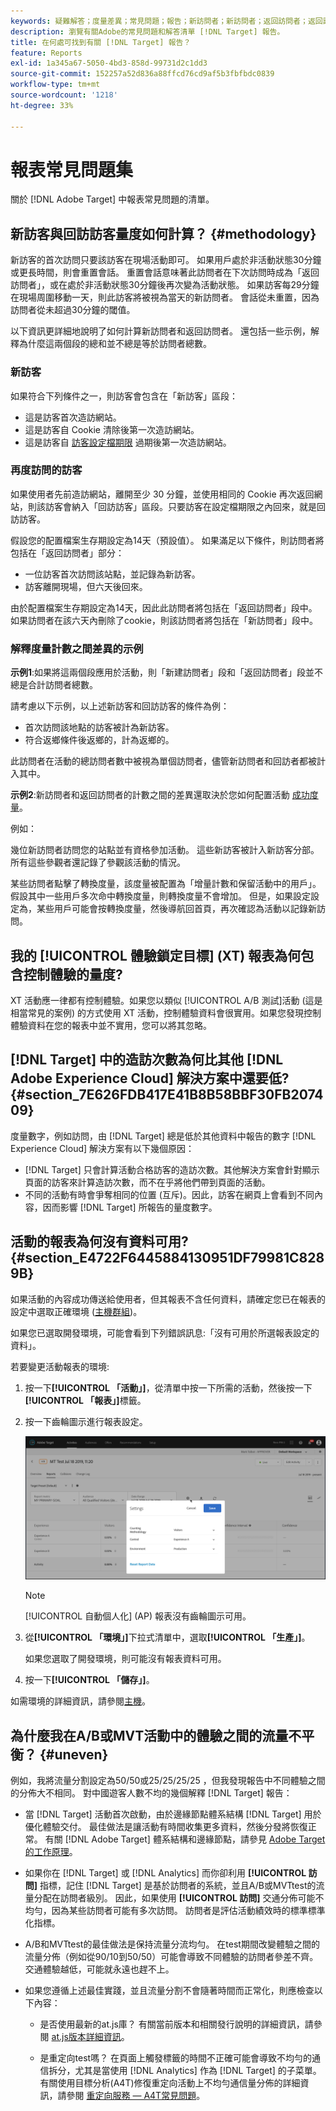 ```yaml
---
keywords: 疑難解答；度量差異；常見問題；報告；新訪問者；新訪問者；返回訪問者；返回訪問者；返回訪問者；新訪問
description: 瀏覽有關Adobe的常見問題和解答清單 [!DNL Target] 報告。
title: 在何處可找到有關 [!DNL Target] 報告？
feature: Reports
exl-id: 1a345a67-5050-4bd3-858d-99731d2c1dd3
source-git-commit: 152257a52d836a88ffcd76cd9af5b3fbfbdc0839
workflow-type: tm+mt
source-wordcount: '1218'
ht-degree: 33%

---
```


# 報表常見問題集

關於 [!DNL Adobe Target] 中報表常見問題的清單。

## 新訪客與回訪訪客量度如何計算？ {#methodology}

新訪客的首次訪問只要該訪客在現場活動即可。
如果用戶處於非活動狀態30分鐘或更長時間，則會重置會話。 重置會話意味著此訪問者在下次訪問時成為「返回訪問者」，或在處於非活動狀態30分鐘後再次變為活動狀態。
如果訪客每29分鐘在現場周圍移動一天，則此訪客將被視為當天的新訪問者。 會話從未重置，因為訪問者從未超過30分鐘的閾值。

以下資訊更詳細地說明了如何計算新訪問者和返回訪問者。 還包括一些示例，解釋為什麼這兩個段的總和並不總是等於訪問者總數。

### 新訪客

如果符合下列條件之一，則訪客會包含在「新訪客」區段：

* 這是訪客首次造訪網站。
* 這是訪客自 Cookie 清除後第一次造訪網站。
* 這是訪客自 [訪客設定檔期限](/help/main/c-target/c-visitor-profile/visitor-profile-lifetime.md) 過期後第一次造訪網站。

### 再度訪問的訪客

如果使用者先前造訪網站，離開至少 30 分鐘，並使用相同的 Cookie 再次返回網站，則該訪客會納入「回訪訪客」區段。只要訪客在設定檔期限之內回來，就是回訪訪客。

假設您的配置檔案生存期設定為14天（預設值）。 如果滿足以下條件，則訪問者將包括在「返回訪問者」部分：

* 一位訪客首次訪問該站點，並記錄為新訪客。
* 訪客離開現場，但六天後回來。

由於配置檔案生存期設定為14天，因此此訪問者將包括在「返回訪問者」段中。 如果訪問者在該六天內刪除了cookie，則該訪問者將包括在「新訪問者」段中。

### 解釋度量計數之間差異的示例

**示例1**:如果將這兩個段應用於活動，則「新建訪問者」段和「返回訪問者」段並不總是合計訪問者總數。

請考慮以下示例，以上述新訪客和回訪訪客的條件為例：

* 首次訪問該地點的訪客被計為新訪客。
* 符合返鄉條件後返鄉的，計為返鄉的。

此訪問者在活動的總訪問者數中被視為單個訪問者，儘管新訪問者和回訪者都被計入其中。

**示例2**:新訪問者和返回訪問者的計數之間的差異還取決於您如何配置活動 [成功度量](/help/main/c-activities/r-success-metrics/success-metrics.md)。

例如：

幾位新訪問者訪問您的站點並有資格參加活動。 這些新訪客被計入新訪客分部。 所有這些參觀者還記錄了參觀該活動的情況。

某些訪問者點擊了轉換度量，該度量被配置為「增量計數和保留活動中的用戶」。 假設其中一些用戶多次命中轉換度量，則轉換度量不會增加。 但是，如果設定設定為，某些用戶可能會按轉換度量，然後導航回首頁，再次確認為活動以記錄新訪問。

## 我的 [!UICONTROL 體驗鎖定目標] (XT) 報表為何包含控制體驗的量度?

XT 活動應一律都有控制體驗。如果您以類似 [!UICONTROL A/B 測試]活動 (這是相當常見的案例) 的方式使用 XT 活動，控制體驗資料會很實用。如果您發現控制體驗資料在您的報表中並不實用，您可以將其忽略。

## [!DNL Target] 中的造訪次數為何比其他 [!DNL Adobe Experience Cloud] 解決方案中還要低?  {#section_7E626FDB417E41B8B58BBF30FB207409}

度量數字，例如訪問，由 [!DNL Target] 總是低於其他資料中報告的數字 [!DNL Experience Cloud] 解決方案有以下幾個原因：

* [!DNL Target] 只會計算活動合格訪客的造訪次數。其他解決方案會針對顯示頁面的訪客來計算造訪次數，而不在乎將他們帶到頁面的活動。
* 不同的活動有時會爭奪相同的位置 (互斥)。因此，訪客在網頁上會看到不同內容，因而影響 [!DNL Target] 所報告的量度數字。

## 活動的報表為何沒有資料可用? {#section_E4722F6445884130951DF79981C8289B}

如果活動的內容成功傳送給使用者，但其報表不含任何資料，請確定您已在報表的設定中選取正確環境 ([主機群組](/help/main/administrating-target/hosts.md))。

如果您已選取開發環境，可能會看到下列錯誤訊息:「沒有可用於所選報表設定的資料」。

若要變更活動報表的環境:

1. 按一下&#x200B;**[!UICONTROL 「活動」]**，從清單中按一下所需的活動，然後按一下&#x200B;**[!UICONTROL 「報表」]**&#x200B;標籤。
1. 按一下齒輪圖示進行報表設定。

   ![A/B 設定對話方塊](/help/main/c-reports/c-report-settings/assets/ab_settings_dialog.png)

   >[!NOTE]
   >
   >[!UICONTROL 自動個人化] (AP) 報表沒有齒輪圖示可用。

1. 從&#x200B;**[!UICONTROL 「環境」]**&#x200B;下拉式清單中，選取&#x200B;**[!UICONTROL 「生產」]**。

   如果您選取了開發環境，則可能沒有報表資料可用。

1. 按一下&#x200B;**[!UICONTROL 「儲存」]**。

如需環境的詳細資訊，請參閱[主機](/help/main/administrating-target/hosts.md#concept_516BB01EBFBD4449AB03940D31AEB66E)。

## 為什麼我在A/B或MVT活動中的體驗之間的流量不平衡？ {#uneven}

例如，我將流量分割設定為50/50或25/25/25/25 ，但我發現報告中不同體驗之間的分佈大不相同。 對中國遊客人數不均的幾個解釋 [!DNL Target] 報告：

* 當 [!DNL Target] 活動首次啟動，由於邊緣節點體系結構 [!DNL Target] 用於優化體驗交付。 最佳做法是讓活動有時間收集更多資料，然後分發將恢復正常。 有關 [!DNL Adobe Target] 體系結構和邊緣節點，請參見 [Adobe Target的工作原理](/help/main/c-intro/how-target-works.md)。
* 如果你在 [!DNL Target] 或 [!DNL Analytics] 而你卻利用 **[!UICONTROL 訪問]** 指標，記住 [!DNL Target] 是基於訪問者的系統，並且A/B或MVTtest的流量分配在訪問者級別。 因此，如果使用 **[!UICONTROL 訪問]** 交通分佈可能不均勻，因為某些訪問者可能有多次訪問。 訪問者是評估活動績效時的標準標準化指標。
* A/B和MVTtest的最佳做法是保持流量分流均勻。 在test期間改變體驗之間的流量分佈（例如從90/10到50/50）可能會導致不同體驗的訪問者參差不齊。 交通體驗越低，可能就永遠也趕不上。
* 如果您遵循上述最佳實踐，並且流量分割不會隨著時間而正常化，則應檢查以下內容：

   * 是否使用最新的at.js庫？ 有關當前版本和相關發行說明的詳細資訊，請參閱 [at.js版本詳細資訊](/help/main/c-implementing-target/c-implementing-target-for-client-side-web/target-atjs-versions.md)。

   * 是重定向test嗎？ 在頁面上觸發標籤的時間不正確可能會導致不均勻的通信拆分，尤其是當使用 [!DNL Analytics] 作為 [!DNL Target] 的子菜單。 有關使用目標分析(A4T)修復重定向活動上不均勻通信量分佈的詳細資訊，請參閱 [重定向服務 — A4T常見問題](/help/main/c-integrating-target-with-mac/a4t/r-a4t-faq/a4t-faq-redirect-offers.md)。
